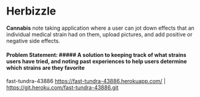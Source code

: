 # Herbizzle

**Cannabis** note taking application where a user can jot down effects that an individual medical strain had on them, upload pictures, and add positive or negative side effects.

#### Problem Statement: ##### A solution to keeping track of what strains users have tried, and noting past experiences to help users determine which strains are they favorite

fast-tundra-43886
https://fast-tundra-43886.herokuapp.com/ | https://git.heroku.com/fast-tundra-43886.git

